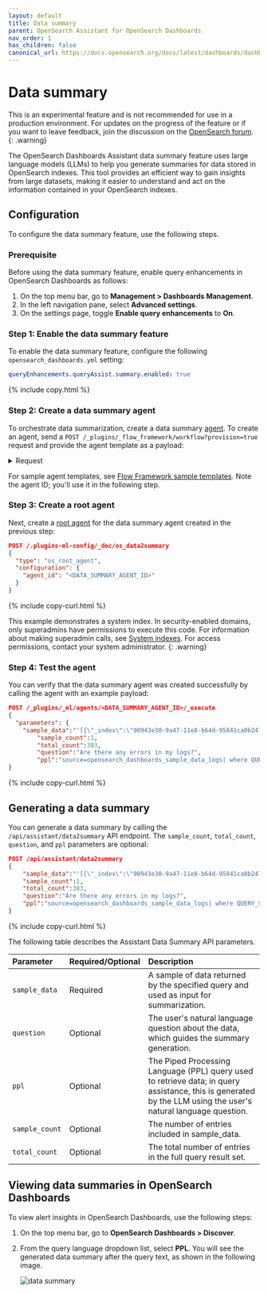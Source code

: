 ```yaml
---
layout: default
title: Data summary
parent: OpenSearch Assistant for OpenSearch Dashboards
nav_order: 1
has_children: false
canonical_url: https://docs.opensearch.org/docs/latest/dashboards/dashboards-assistant/data-summary/
---
```


# Data summary

This is an experimental feature and is not recommended for use in a production environment. For updates on the progress of the feature or if you want to leave feedback, join the discussion on the [OpenSearch forum](https://forum.opensearch.org/).    
{: .warning}

The OpenSearch Dashboards Assistant data summary feature uses large language models (LLMs) to help you generate summaries for data stored in OpenSearch indexes. This tool provides an efficient way to gain insights from large datasets, making it easier to understand and act on the information contained in your OpenSearch indexes.

## Configuration

To configure the data summary feature, use the following steps.

### Prerequisite

Before using the data summary feature, enable query enhancements in OpenSearch Dashboards as follows:

1. On the top menu bar, go to **Management > Dashboards Management**. 
1. In the left navigation pane, select **Advanced settings**.
1. On the settings page, toggle **Enable query enhancements** to **On**.

### Step 1: Enable the data summary feature

To enable the data summary feature, configure the following `opensearch_dashboards.yml` setting:

```yaml
queryEnhancements.queryAssist.summary.enabled: true
```
{% include copy.html %}

### Step 2: Create a data summary agent

To orchestrate data summarization, create a data summary [agent]({{site.url}}{{site.baseurl}}/ml-commons-plugin/agents-tools/index/#agents). To create an agent, send a `POST /_plugins/_flow_framework/workflow?provision=true` request and provide the agent template as a payload:

<details markdown="block">
  <summary>
    Request
  </summary>
  {: .text-delta}

```json
POST /_plugins/_flow_framework/workflow?provision=true
{
  "name": "Query Assist Agent",
  "description": "Create a Query Assist Agent using Claude on BedRock",
  "use_case": "REGISTER_AGENT",
  "version": {
    "template": "1.0.0",
    "compatibility": ["2.13.0", "3.0.0"]
  },
  "workflows": {
    "provision": {
      "user_params": {},
      "nodes": [
        {
          "id": "create_claude_connector",
          "type": "create_connector",
          "previous_node_inputs": {},
          "user_inputs": {
            "version": "1",
            "name": "Claude instant runtime Connector",
            "protocol": "aws_sigv4",
            "description": "The connector to BedRock service for Claude model",
            "actions": [
              {
                "headers": {
                  "x-amz-content-sha256": "required",
                  "content-type": "application/json"
                },
                "method": "POST",
                "request_body": "{\"prompt\":\"${parameters.prompt}\", \"max_tokens_to_sample\":${parameters.max_tokens_to_sample}, \"temperature\":${parameters.temperature},  \"anthropic_version\":\"${parameters.anthropic_version}\" }",
                "action_type": "predict",
                "url": "https://bedrock-runtime.us-west-2.amazonaws.com/model/anthropic.claude-instant-v1/invoke"
              }
            ],
            "credential": {
                "access_key": "<YOUR_ACCESS_KEY>",
                "secret_key": "<YOUR_SECRET_KEY>",
                "session_token": "<YOUR_SESSION_TOKEN>"
            },
            "parameters": {
              "region": "us-west-2",
              "endpoint": "bedrock-runtime.us-west-2.amazonaws.com",
              "content_type": "application/json",
              "auth": "Sig_V4",
              "max_tokens_to_sample": "8000",
              "service_name": "bedrock",
              "temperature": "0.0001",
              "response_filter": "$.completion",
              "anthropic_version": "bedrock-2023-05-31"
            }
          }
        },
        {
          "id": "register_claude_model",
          "type": "register_remote_model",
          "previous_node_inputs": {
            "create_claude_connector": "connector_id"
          },
          "user_inputs": {
            "description": "Claude model",
            "deploy": true,
            "name": "claude-instant"
          }
        },
        {
          "id": "create_query_assist_data_summary_ml_model_tool",
          "type": "create_tool",
          "previous_node_inputs": {
            "register_claude_model": "model_id"
          },
          "user_inputs": {
            "parameters": {
              "prompt": "Human: You are an assistant that helps to summarize the data and provide data insights.\nThe data are queried from OpenSearch index through user's question which was translated into PPL query.\nHere is a sample PPL query: `source=<index> | where <field> = <value>`.\nNow you are given ${parameters.sample_count} sample data out of ${parameters.total_count} total data.\nThe user's question is `${parameters.question}`, the translated PPL query is `${parameters.ppl}` and sample data are:\n```\n${parameters.sample_data}\n```\nCould you help provide a summary of the sample data and provide some useful insights with precise wording and in plain text format, do not use markdown format.\nYou don't need to echo my requirements in response.\n\nAssistant:"
            },
            "name": "MLModelTool",
            "type": "MLModelTool"
          }
        },
        {
          "id": "create_query_assist_data_summary_agent",
          "type": "register_agent",
          "previous_node_inputs": {
            "create_query_assist_data_summary_ml_model_tool": "tools"
          },
          "user_inputs": {
            "parameters": {},
            "type": "flow",
            "name": "Query Assist Data Summary Agent",
            "description": "this is an query assist data summary agent"
          }
        }
      ]
    }
  }
}
```
{% include copy-curl.html %}

</details>

For sample agent templates, see [Flow Framework sample templates](https://github.com/opensearch-project/flow-framework/tree/2.x/sample-templates). Note the agent ID; you'll use it in the following step.

### Step 3: Create a root agent

Next, create a [root agent]({{site.url}}{{site.baseurl}}/automating-configurations/workflow-tutorial/#root_agent) for the data summary agent created in the previous step:

```json
POST /.plugins-ml-config/_doc/os_data2summary
{
  "type": "os_root_agent",
  "configuration": {
    "agent_id": "<DATA_SUMMARY_AGENT_ID>"
  }
}
```
{% include copy-curl.html %}

This example demonstrates a system index. In security-enabled domains, only superadmins have permissions to execute this code. For information about making superadmin calls, see [System indexes]({{site.url}}{{site.baseurl}}/security/configuration/system-indices/). For access permissions, contact your system administrator.
{: .warning}

### Step 4: Test the agent

You can verify that the data summary agent was created successfully by calling the agent with an example payload:

```json
POST /_plugins/_ml/agents/<DATA_SUMMARY_AGENT_ID>/_execute
{
  "parameters": {
	"sample_data":"'[{\"_index\":\"90943e30-9a47-11e8-b64d-95841ca0b247\",\"_source\":{\"referer\":\"http://twitter.com/success/gemini-9a\",\"request\":\"/beats/metricbeat/metricbeat-6.3.2-amd64.deb\",\"agent\":\"Mozilla/4.0 (compatible; MSIE 6.0; Windows NT 5.1; SV1; .NET CLR 1.1.4322)\",\"extension\":\"deb\",\"memory\":null,\"ip\":\"239.67.210.53\",\"index\":\"opensearch_dashboards_sample_data_logs\",\"message\":\"239.67.210.53 - - [2018-08-30T15:29:01.686Z] \\\"GET /beats/metricbeat/metricbeat-6.3.2-amd64.deb HTTP/1.1\\\" 404 2633 \\\"-\\\" \\\"Mozilla/4.0 (compatible; MSIE 6.0; Windows NT 5.1; SV1; .NET CLR 1.1.4322)\\\"\",\"url\":\"https://artifacts.opensearch.org/downloads/beats/metricbeat/metricbeat-6.3.2-amd64.deb\",\"tags\":\"success\",\"geo\":{\"srcdest\":\"CN:PL\",\"src\":\"CN\",\"coordinates\":{\"lat\":44.91167028,\"lon\":-108.4455092},\"dest\":\"PL\"},\"utc_time\":\"2024-09-05 15:29:01.686\",\"bytes\":2633,\"machine\":{\"os\":\"win xp\",\"ram\":21474836480},\"response\":\"404\",\"clientip\":\"239.67.210.53\",\"host\":\"artifacts.opensearch.org\",\"event\":{\"dataset\":\"sample_web_logs\"},\"phpmemory\":null,\"timestamp\":\"2024-09-05 15:29:01.686\"}}]'",
		"sample_count":1,
		"total_count":383,
		"question":"Are there any errors in my logs?",
		"ppl":"source=opensearch_dashboards_sample_data_logs| where QUERY_STRING(['response'], '4* OR 5*')"}
}
```
{% include copy-curl.html %}

## Generating a data summary

You can generate a data summary by calling the `/api/assistant/data2summary` API endpoint. The `sample_count`, `total_count`, `question`, and `ppl` parameters are optional:

```json
POST /api/assistant/data2summary
{
	"sample_data":"'[{\"_index\":\"90943e30-9a47-11e8-b64d-95841ca0b247\",\"_source\":{\"referer\":\"http://twitter.com/success/gemini-9a\",\"request\":\"/beats/metricbeat/metricbeat-6.3.2-amd64.deb\",\"agent\":\"Mozilla/4.0 (compatible; MSIE 6.0; Windows NT 5.1; SV1; .NET CLR 1.1.4322)\",\"extension\":\"deb\",\"memory\":null,\"ip\":\"239.67.210.53\",\"index\":\"opensearch_dashboards_sample_data_logs\",\"message\":\"239.67.210.53 - - [2018-08-30T15:29:01.686Z] \\\"GET /beats/metricbeat/metricbeat-6.3.2-amd64.deb HTTP/1.1\\\" 404 2633 \\\"-\\\" \\\"Mozilla/4.0 (compatible; MSIE 6.0; Windows NT 5.1; SV1; .NET CLR 1.1.4322)\\\"\",\"url\":\"https://artifacts.opensearch.org/downloads/beats/metricbeat/metricbeat-6.3.2-amd64.deb\",\"tags\":\"success\",\"geo\":{\"srcdest\":\"CN:PL\",\"src\":\"CN\",\"coordinates\":{\"lat\":44.91167028,\"lon\":-108.4455092},\"dest\":\"PL\"},\"utc_time\":\"2024-09-05 15:29:01.686\",\"bytes\":2633,\"machine\":{\"os\":\"win xp\",\"ram\":21474836480},\"response\":\"404\",\"clientip\":\"239.67.210.53\",\"host\":\"artifacts.opensearch.org\",\"event\":{\"dataset\":\"sample_web_logs\"},\"phpmemory\":null,\"timestamp\":\"2024-09-05 15:29:01.686\"}}]'",
    "sample_count":1,
    "total_count":383,
    "question":"Are there any errors in my logs?",
    "ppl":"source=opensearch_dashboards_sample_data_logs| where QUERY_STRING(['response'], '4* OR 5*')"
}
```
{% include copy-curl.html %}

The following table describes the Assistant Data Summary API parameters.

Parameter | Required/Optional | Description 
:--- | :--- | :---
`sample_data` | Required | A sample of data returned by the specified query and used as input for summarization.
`question` | Optional | The user's natural language question about the data, which guides the summary generation.
`ppl` | Optional | The Piped Processing Language (PPL) query used to retrieve data; in query assistance, this is generated by the LLM using the user's natural language question.
`sample_count` | Optional | The number of entries included in sample_data.
`total_count` | Optional | The total number of entries in the full query result set.

## Viewing data summaries in OpenSearch Dashboards

To view alert insights in OpenSearch Dashboards, use the following steps:

1. On the top menu bar, go to **OpenSearch Dashboards > Discover**.

1. From the query language dropdown list, select **PPL**. You will see the generated data summary after the query text, as shown in the following image.

    <img src="{{site.url}}{{site.baseurl}}/images/dashboards-assistant/data-summary.png" alt="data summary">
